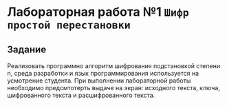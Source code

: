 # Лабораторная работа №1 `Шифр простой перестановки`

## Задание
Реализовать программно алгоритм шифрования подстановкой степени n, среда разработки и язык программирования используется на усмотрение студента. При выполнении лабораторной работы необходимо предсмтотерть выдаче на экран: исходного текста, ключа, шифрованного текста и расшифрованного текста.
